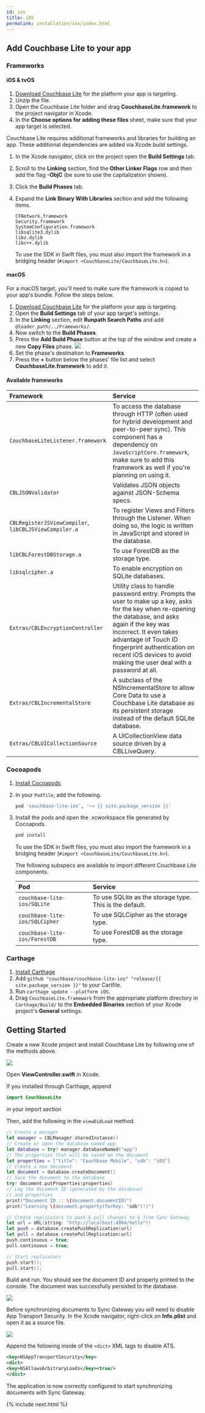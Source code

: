 ```yaml
---
id: ios
title: iOS
permalink: installation/ios/index.html
---
```


## Add Couchbase Lite to your app

### Frameworks

#### iOS & tvOS

1. [Download Couchbase Lite](http://www.couchbase.com/nosql-databases/downloads#couchbase-mobile) for the platform your app is targeting.
2. Unzip the file.
3. Open the Couchbase Lite folder and drag **CouchbaseLite.framework** to the project navigator in Xcode.
4. In the **Choose options for adding these files** sheet, make sure that your app target is selected.

Couchbase Lite requires additional frameworks and libraries for building an app. These additional dependencies are added via Xcode build settings.

1. In the Xcode navigator, click on the project open the **Build Settings** tab.
2. Scroll to the **Linking** section, find the **Other Linker Flags** row and then add the flag **-ObjC** (be sure to use the capitalization shown).
3. Click the **Build Phases** tab.
4. Expand the **Link Binary With Libraries** section and add the following items.

    ```
    CFNetwork.framework
    Security.framework
    SystemConfiguration.framework
    libsqlite3.dylib
    libz.dylib
    libc++.dylib
    ```

	To use the SDK in Swift files, you must also import the framework in a bridging header (`#import <CouchbaseLite/CouchbaseLite.h>`).
		
#### macOS

For a macOS target, you'll need to make sure the framework is copied to your app's bundle. Follow the steps below.

1. [Download Couchbase Lite](http://www.couchbase.com/nosql-databases/downloads#couchbase-mobile) for the platform your app is targeting.
2. Open the **Build Settings** tab of your app target's settings.
3. In the **Linking** section, edit **Runpath Search Paths** and add `@loader_path/../Frameworks/`.
4. Now switch to the **Build Phases**.
5. Press the **Add Build Phase** button at the top of the window and create a new **Copy Files** phase.
    ![](../img/ios-copy-files-phase.png)
6. Set the phase's destination to **Frameworks**.
7. Press the **+** button below the phases' file list and select **CouchbaseLite.framework** to add it.

#### Available frameworks

|Framework|Service|
|:--|:------|
|`CouchbaseLiteListener.framework`|To access the database through HTTP (often used for hybrid development and peer-to-peer sync). This component has a dependency on `JavaScriptCore.framework`, make sure to add this framework as well if you're planning on using it.|
|`CBLJSONValidator`|Validates JSON objects against JSON-Schema specs.|
|`CBLRegisterJSViewCompiler`, `libCBLJSViewCompiler.a`|To register Views and Filters through the Listener. When doing so, the logic is written in JavaScript and stored in the database.|
|`libCBLForestDBStorage.a`|To use ForestDB as the storage type.|
|`libsqlcipher.a`|To enable encryption on SQLite databases.|
|`Extras/CBLEncryptionController`|Utility class to handle password entry. Prompts the user to make up a key, asks for the key when re-opening the database, and asks again if the key was incorrect. It even takes advantage of Touch ID fingerprint authentication on recent iOS devices to avoid making the user deal with a password at all.|
|`Extras/CBLIncrementalStore`|A subclass of the NSIncrementalStore to allow Core Data to use a Couchbase Lite database as its persistent storage instead of the default SQLite database.|
|`Extras/CBLUICollectionSource`|A UICollectionView data source driven by a CBLLiveQuery.|

### Cocoapods

1. [Install Cocoapods](https://guides.cocoapods.org/using/getting-started.html)
2. In your `Podfile`, add the following.

    ```ruby
    pod 'couchbase-lite-ios', '~> {{ site.package_version }}'
    ```

3. Install the pods and open the .xcworkspace file generated by Cocoapods.

    ```ruby
    pod install
    ```
    
    To use the SDK in Swift files, you must also import the framework in a bridging header (`#import <CouchbaseLite/CouchbaseLite.h>`).

    The following subspecs are available to import different Couchbase Lite components.

    |Pod|Service|
    |:--|:------|
    |`couchbase-lite-ios/SQLite`|To use SQLite as the storage type. This is the default.|
    |`couchbase-lite-ios/SQLCipher`|To use SQLCipher as the storage type.|
    |`couchbase-lite-ios/ForestDB`|To use ForestDB as the storage type.|

### Carthage

1. [Install Carthage](https://github.com/Carthage/Carthage#installing-carthage)
2. Add `github "couchbase/couchbase-lite-ios" "release/{{ site.package_version }}"` to your Cartfile.
3. Run `carthage update --platform iOS`.
4. Drag `CouchbaseLite.framework` from the appropriate platform directory in `Carthage/Build/` to the **Embedded Binaries** section of your Xcode project's **General** settings.

## Getting Started

Create a new Xcode project and install Couchbase Lite by following one of the methods above.

<img src="../img/xcode-installation.png" class=center-image />


Open **ViewController.swift** in Xcode.

If you installed through Carthage, append 
```swift
import CouchbaseLite
```
in your import section

Then, add the following in the `viewDidLoad` method.

```swift
// Create a manager
let manager = CBLManager.sharedInstance()
// Create or open the database named app
let database = try! manager.databaseNamed("app")
// The properties that will be saved on the document
let properties = ["title": "Couchbase Mobile", "sdk": "iOS"]
// Create a new document
let document = database.createDocument()
// Save the document to the database
try! document.putProperties(properties)
// Log the document ID (generated by the database)
// and properties
print("Document ID :: \(document.documentID)")
print("Learning \(document.property(forKey: "sdk")!)")

// Create replicators to push & pull changes to & from Sync Gateway
let url = URL(string: "http://localhost:4984/hello")!
let push = database.createPushReplication(url)
let pull = database.createPullReplication(url)
push.continuous = true;
pull.continuous = true;

// Start replicators
push.start();
pull.start();
```

Build and run. You should see the document ID and property printed to the console. The document was successfully persisted to the database.

<img src="../img/xcode-running.png" class=center-image />

Before synchronizing documents to Sync Gateway you will need to disable App Transport Security. In the Xcode navigator, right-click on **Info.plist** and open it as a source file.

<img src="../img/info-plist.png" class=center-image />

Append the following inside of the `<dict>` XML tags to disable ATS.

```xml
<key>NSAppTransportSecurity</key>
<dict>
<key>NSAllowsArbitraryLoads</key><true/>
</dict>
```

The application is now correctly configured to start synchronizing documents with Sync Gateway.

{% include next.html %}
